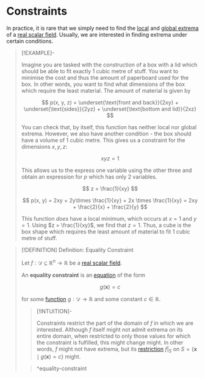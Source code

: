# Constraints

In practice, it is rare that we simply need to find the [local](Local%20Extrema.md) and [global extrema](../../../Real%20Functions/Extrema/Global%20Extrema.md) of a [real scalar field](../Real%20Scalar%20Field.md). Usually, we are interested in finding extrema under certain conditions. 

>[!EXAMPLE]-
>
>Imagine you are tasked with the construction of a box with a lid which should be able to fit exactly $1$ cubic metre of stuff. You want to minimise the cost and thus the amount of paperboard used for the box. In other words, you want to find what dimensions of the box which require the least material. The amount of material is given by
>
>$$
>p(x, y, z) = \underset{\text{front and back}}{2xy} + \underset{\text{sides}}{2yz} + \underset{\text{bottom and lid}}{2xz}
>$$
>
>You can check that, by itself, this function has neither local nor global extrema. However, we also have another condition - the box should have a volume of $1$ cubic metre. This gives us a constraint for the dimensions $x, y, z$:
>
>$$
>xyz = 1
>$$
>
>This allows us to the express one variable using the other three and obtain an expression for $p$ which has only 2 variables.
>
>$$
>z = \frac{1}{xy}
>$$
>
>$$
>p(x, y) = 2xy + 2y\times \frac{1}{xy} + 2x \times \frac{1}{xy} = 2xy + \frac{2}{x} + \frac{2}{y} 
>$$
>
>This function *does* have a local minimum, which occurs at $x = 1$ and $y = 1$. Using $z = \frac{1}{xy}$, we find that $z = 1$. Thus, a cube is the box shape which requires the least amount of material to fit $1$ cubic metre of stuff.
>

>[!DEFINITION] Definition: Equality Constraint
>
>Let $f: \mathcal{D} \subseteq \mathbb{R}^n \to \mathbb{R}$ be a [real scalar field](../Real%20Scalar%20Field.md).
>
>An **equality constraint** is an [equation](../../../../../Algebra/Equations/Equation.md) of the form
>
>$$
>g(\mathbf{x}) = c
>$$
>
>for some [function](../Real%20Scalar%20Field.md) $g: \mathcal{D} \to \mathbb{R}$ and some constant $c \in \mathbb{R}$.
>
>>[!INTUITION]-
>>
>>Constraints restrict the part of the domain of $f$ in which we are interested. Although $f$ itself might not admit extrema on its entire domain, when restricted to only those values for which the constraint is fulfilled, this might change might. In other words, $f$ might not have extrema, but its [restriction](../../../../Functions/Restriction.md) $f\big|_{S}$ on $S = \{\mathbf{x} \mid g(\mathbf{x}) = c\}$ might.
>>
>
>>^equality-constraint
>
